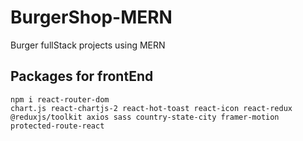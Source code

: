 # BurgerShop-MERN

Burger fullStack projects using MERN

## Packages for frontEnd

    npm i react-router-dom
    chart.js react-chartjs-2 react-hot-toast react-icon react-redux @reduxjs/toolkit axios sass country-state-city framer-motion protected-route-react
